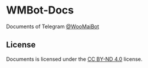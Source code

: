 # WMBot-Docs

Documents of Telegram [@WooMaiBot](https://t.me/woomaibot)

## License

Documents is licensed under the [CC BY-ND 4.0](./LICENSE) license.
